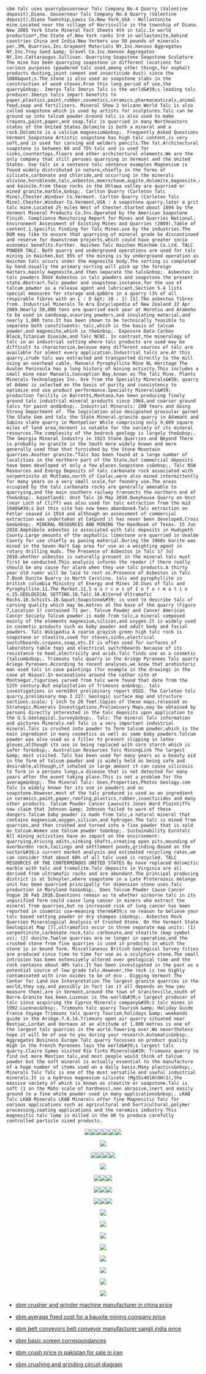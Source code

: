 
```
sbm talc uses quarryGouverneur Talc Company No.4 Quarry (Valentine deposit),Diana. Gouverneur Talc Company No.4 Quarry (Valentine deposit),Diana Township,Lewis Co.New York,USA : Wollastonite mine.Located near the village of Harrisville in the township of Diana. New 2005 York State Mineral Fact Sheets 4th in talc.In world production*,the State of.New York ranks 3rd in wollastonite,behind countries China and India.New Yorkers use 50 pounds of minerals per.JML Quarries,Inc.Graymont Materials NY,Inc.Hanson Aggregates NY,Inc.Troy Sand &amp; Gravel Co.Inc.Hanson Aggregates NY,Inc.Cattaraugus.Sullivan. Quarrying Soapstone Soapstone Sculpture The mine has been quarrying soapstone in different locations for various purposes (powdered talc used,among other things,for asphalt products dusting,joint cement and insecticide dust) since the 1880&quot;s.The stone is also used as soapstone slabs in the construction of wood stoves.From this long period of use,the quarry&nbsp;. Imerys Talc Imerys Talc is the world&#39;s leading talc producer.Imerys talcs impart benefits to paper,plastics,paint,rubber,cosmetics,ceramics,pharmaceuticals,animal feed,soap and fertilisers. Mineral Show 2 Volcano World Talc is also called soapstone which is used by artists for sculptures.Talc can be ground up into talcum powder.Ground talc is also used to make crayons,paint,paper,and soap.Talc is quarried in many Northeastern states of the United States.Dolomite is both a mineral and a rock.Dolomite is a calcium magnesium&nbsp;. Frequently Asked Questions Vermont Soapstone Artistic soapstone has high talc content,is very soft,and is used for carving and welders pencils.The fat.Architectural soapstone is between 60 and 75% talc and is used for sinks,countertops,floors and other architectural elements.We are the only company that still peruses quarrying in Vermont and the United States. Use talc in a sentence talc sentence examples Magnesium is found widely distributed in nature,chiefly in the forms of silicate,carbonate and chloride,and occurring in the minerals olivine,hornblende,talc,asbestos,meerschaum,augite,dolomite,magnesite,carnallite,kieserite and kainite.From these rocks in the Ottawa valley are quarried or mined granite,marble,&nbsp;. Carlton Quarry (Carleton Talc Mine),Chester,Windsor Co.Vermont. Carlton Quarry (Carleton Talc Mine),Chester,Windsor Co.Vermont,USA : A soapstone quarry,later a grit talc mine.Located 2½ miles West of Chester.Started about 1894 by the Vermont Mineral Products Co.Inc.Operated by the American Soapstone Finish. Compliance Monitoring Report for Mines and Quarries National. Environment Assessment of Existing Mines and Quarries (2009).Table of content.1.Specific Finding for Talc Mines.use by the industries.The DGM may like to ensure that quarrying of mineral grade be discontinued and reserve for downstream projects,which could have greater socio economic benefits.Further. Haichen Talc Haichen Minchem Co.Ltd. TALC POWDER TALC. Both quarry and underground operations are used for talc mining in Haichen,but 95% of the mining is by underground operation as Haichen talc occurs under the magnesite body.The sorting is completed by hand.Usually the primary sorting will pick up the foreign matters,mainly magnesite,and then separate the talc&nbsp;. Asbestos in talc powders DGUV Asbestos in talc powders and soapstone the present state.Abstract.Talc powder and soapstone.instance,for the use of talcum powder as a release agent and lubricant,Section 5.4 lists special measures for storage and.gabbro in a quarry (3% of all respirable fibres with an L : D &gt; 10 : 1) [5].The asbestos fibres from. Industrial Minerals Te Ara Encyclopedia of New Zealand 22 Apr 2009.Nearly 50,000 tons are quarried each year at Horotiu and Aramoho to be used in sandsoap,scouring powders,and insulating material,and nearly 1,000 tons.It has been shown to be technically feasible to separate both constituents: talc,which is the basis of talcum powder,and magnesite,which is the&nbsp;. Exposure Data Carbon Black,Titanium Dioxide,and Talc NCBI. In contrast,the mineralogy of talc in an industrial setting where talc products are used may be difficult to characterize,because many different sources of talc are available for almost every application.Industrial talcs are.At this quarry,crude talc was extracted and transported directly to the mill using an overhead cable. Manuels Pyrophyllite Mine NL Heritage The Avalon Peninsula has a long history of mining activity.This includes a small mine near Manuels,Conception Bay,known as The Talc Mine. Plants Minerals Technologies Inc. Ore from the Specialty Minerals&#39; quarry at Adams is selected on the basis of purity and consistency to optimize end use product performance.Specialty Minerals&#39; production facility in Barretts,Montana,has been producing finely ground talc industrial mineral products since 1964,and coarser ground talcs for paint and&nbsp;. Industrial Minerals: 200 Years and Going Strong Department of. The legislation also designated grossular garnet the State Gem and talc the State Mineral.granite quarry in Adamant and Sabins slate quarry in Montpelier While comprising only 9,609 square miles of land area,Vermont is notable for the variety of its mineral resources.The complexity of the bedrock geology is largely the&nbsp;. The Georgia Mineral Industry in 1923 Stone Quarries and Beyond There is probably no granite in the South more widely known and more generally used than that furnished by the Stone Mountain quarries.Another granite.“Talc has been found at a large number of localities in the northern part of the State,but commercial deposits have been developed at only a few places.Soapstone is&nbsp;. Talc NSW Resources and Energy Deposits of talc carbonate rock associated with serpentinite at Muttama,north of Coolac,were also mined intermittently for many years on a very small scale,for foundry use.The areas occupied by the talc carbonate rocks are generally amenable to quarrying,and the main southern railway transects the northern end of the&nbsp;. kozetland1: Unst Talc 16 May 2010.Queyhouse Quarry on Unst (near Loch of Cliff) was also used for talc extraction from the mid 1940&#39;s but this site has now been abandoned.Talc extraction on Fetlar ceased in 1914 and although an assessment of commercial extraction was undertaken at Catpund it has never been developed.Cross Geo&nbsp;. MINERAL RESOURCES AND MINING The Handbook of Texas. 15 Jun 2010.Amphibole asbestos is associated with talc deposits in Hudspeth County.Large amounts of the asphaltic limestone are quarried in Uvalde County for use chiefly as paving material.During the 1960s barite was mined in the Seven Hart Gap area for use as a weighting agent in rotary drilling muds. The Presence of Asbestos in Talc 17 Jul 2010.whether asbestos is naturally present in the mineral talc must first be conducted.This analysis informs the reader if there really should be any cause for alarm when they use talc products.A thirty year old rumor will be laid to rest as.Presence of Asbestos in Talc 7.Book Dunite Quarry in North Carolina. talc and pyrophyllite in british columbia Ministry of Energy and Mines 10.Uses of Talc and Pyrophyllite.11.The Market.11.S o u r c e s of I n f o r m a t i o n.15.GEOLOGICAL SETTING.16.Talc.16.Altered Ultramafic Rocks.16.Schists.16.&quot;Soapstone&#39; is used to describe talc of carving quality which may be.metres at the base of the quarry (Figure 7,Location 1) contained 71 per. Talcum Powder and Cancer American Cancer Society Talcum powder is made from talc,a mineral composed mainly of the elements magnesium,silicon,and oxygen.It is widely used in cosmetic products such as baby powder and adult body and facial powders. Talc Wikipedia A coarse grayish green high talc rock is soapstone or steatite,used for stoves,sinks,electrical switchboards,crayons,soap,etc.It is often used for surfaces of laboratory table tops and electrical switchboards because of its resistance to heat,electricity and acids.Talc finds use as a cosmetic (talcum&nbsp;. Trimouns talc quarry in the Ariège Pyrenees Talc quarry Ariege Pyrenees.According to recent analyses,we know that prehistoric man used talc in cave paintings (for example in the drawings in the cave at Niaux).In excavations around the cathar site at Montségur,figurines carved from talc were found that date from the 12th century.But exploitation of Trimouns on&nbsp;. talc investigations in verm10nt preliminary report USGS. The Carleton talc quarry,preliminary map 3 227: Geologic surface map and structure sections.scale: 1 inch to 20 feet.Copies of these maps,released as Strategic.Minerals Investigations,Preliminary Maps,may be obtained by persons directly interested in the talc deposits upon application to the U.S.Geological.Survey&nbsp;. Talc: The mineral Talc information and pictures Minerals.net Talc is a very important industrial mineral.Talc is crushed into powder to form talcum powder,which is the main ingredient in many cosmetics as well as some baby powders.Talcum powder was also used as a filler to prevent slipping in latex gloves,although its use is being replaced with corn starch which is safer for&nbsp;. Australian Resources Talc MiningLink The largest &amp; most visited. Talc has been used for many years as a beauty aid in the form of talcum powder and is widely held as being safe and desirable,although,if inhaled in large amount it can cause silicosis to form in a persons lungs,a disease that is not detected for many years after the event taking place.This is not a problem for the average&nbsp;. The Mineral Talc: Uses,Properties,Photos Geology.com Talc is widely known for its use in powders and as soapstone.However,most of the talc produced is used as an ingredient in ceramics,paint,paper,roofing,plastics,rubber,insecticides and many other products. Talcum Powder Cancer Lawsuits Jones Ward Plaintiffs now claim that Johnson &amp; Johnson failed to warn of these dangers.Talcum baby powder is made from talc,a natural mineral that contains magnesium,oxygen,silicon,and hydrogen.The talc is mined from quarries,and then crushed and turned into a fine powder that is sold as talcum.Women use talcum powder to&nbsp;. Sustainability Eurotalc All mining activities have an impact on the environment: quarrying,driving adits,sinking shafts,creating open pits,mounding of overburden rock,tailings and settlement ponds,grinding.Based on the sector&#39;s current market analysis and estimated recycling rates,we can consider that about 60% of all talc used is recycled. TALC RESOURCES OF THE CONTERMINOUS UNITED STATES By have replaced dolomitic marble with talc and tremolite.Talc deposits in Virginia are all derived from ultramafic rocks and are abundant.The principal producing district is at Schuyler,where soapstone in a Late Proterozoic melange unit has been quarried principally for dimension stone uses.Talc production in Maryland has&nbsp;. Does Talcum Powder Cause Cancer Vogue 26 Feb 2016.Questions remain as to whether airborne talc in its unpurified form could cause lung cancer in miners who extract the mineral from quarries,but no increased risk of lung cancer has been reported in cosmetic use—meaning there&#39;s no reason to believe your talc based setting powder or dry shampoo is&nbsp;. Asbestos Rock Quarries Mineralogical Analysis of Crushed Stone. On the Vermont State Geological Map [7],ultramafics occur in three separate map units: (1) serpentinite,carbonate rock,talc carbonate,and steatite (map symbol us); (2) dunite.Twelve quarries are no longer in operation,and the crushed stone from five quarries is used in products in which the stone is in bound form. Miscellaneous British Geological Survey tities are produced since time to time for use as a sculpture stone.The small intrusion has been extensively altered over geological time and the rock contains about 40% talc.It has been investigated in the past as a potential source of low grade talc.However,the rock is too highly contaminated with iron oxides to be of eco . Digging Vermont The Center for Land Use Interpretation The largest granite quarries in the world,they say,and possibly in fact (as it all depends on how you measure them),are in Vermont,around the town of Graniteville,south of Barre.Granite has been.Luzenac is the world&#39;s largest producer of talc since acquiring the Cyprus Minerals company&#39;s talc mines in 1992.Luzenac&nbsp;. Trimouns talc quarry Tourism &amp; Holiday Guide France Voyage Trimouns talc quarry Tourism,holidays &amp; weekends guide in the Ariège.7.6.14.Trimouns open air quarry situated near Bestiac,Lordat and Vernaux at an altitude of 1,800 metres is one of the largest talc quarries in the world.Towering over.We nevertheless hope it will be of use to you during your research.Automatic&nbsp;. Aggregates Business Europe Talc quarry focusses on product quality High in the French Pyrenees lays the world&#39;s largest talc quarry.Claire Symes visited Rio Tinto Minerals&#39; Trimouns quarry to find out more Mention talc,and most people would think of talcum powder but the soft mineral is actually essential to the manufacture of a huge number of items used on a daily basis.Many plastics&nbsp;. Minerals Talc Talc is one of the most versatile and useful industrial minerals.It is a hydrous magnesium silicate (Mg3Si4O10(OH)2),the massive variety of which is known as steatite or soapstone.Talc is soft (1 on the Mohs scale of hardness),non abrasive,inert and easily ground to a fine white powder used in many applications&nbsp;. LKAB Talc LKAB Minerals LKAB Minerals offer fine Magnesitic Talc for various applications such as agricultural and horticultural,polymer processing,coating applications and the ceramics industry.This magnesitic talc lump is milled in the UK to produce carefully controlled particle sized products. 
```

<div align="center">
  
<a rel="nofollow" href="https://m.shibang-china.com?f=github&k=sbm+talc+uses+quarry"><img src="https://static.shibang-china.com/en/l.png"></a><img src="https://static.shibang-china.com/en/hw.png"><a rel="nofollow" href="https://m.shibang-china.com/product/?f=github&k=sbm+talc+uses+quarry"><img src="https://static.shibang-china.com/en/p.png"></a><a rel="nofollow" href="https://m.shibang-china.com/cases/?f=github&k=sbm+talc+uses+quarry"><img src="https://static.shibang-china.com/en/c.png"></a><a rel="nofollow" href="https://m.shibang-china.com/news/?f=github&k=sbm+talc+uses+quarry"><img src="https://static.shibang-china.com/en/n.png"></a><a rel="nofollow" href="https://m.shibang-china.com?f=github&k=sbm+talc+uses+quarry"><img src="https://static.shibang-china.com/en/m.png"></a>

<a rel="nofollow" href="https://m.shibang-china.com/product/?f=github&k=sbm+talc+uses+quarry"><img src="https://static.shibang-china.com/en/b.jpg"></a>
  
<a rel="nofollow" href="https://m.shibang-china.com/solution-aggregate.html?f=github&k=sbm+talc+uses+quarry"><img src="https://static.shibang-china.com/en/a.jpg"></a><a rel="nofollow" href="https://m.shibang-china.com/solution-mine.html?f=github&k=sbm+talc+uses+quarry"><img src="https://static.shibang-china.com/en/m.jpg"></a><a rel="nofollow" href="https://m.shibang-china.com/solution-mill.html?f=github&k=sbm+talc+uses+quarry"><img src="https://static.shibang-china.com/en/g.jpg"></a><a rel="nofollow" href="https://m.shibang-china.com/solution-epc.html?f=github&k=sbm+talc+uses+quarry"><img src="https://static.shibang-china.com/en/e.jpg"></a>

<a rel="nofollow" href="https://m.shibang-china.com/product/?f=github&k=sbm+talc+uses+quarry"><img src="https://static.shibang-china.com/en/a-p.png"></a>

<a rel="nofollow" href="https://m.shibang-china.com/product/crusher/c6x.html?f=github&k=sbm+talc+uses+quarry"><img src="https://static.shibang-china.com/en/j.jpg"></a><a rel="nofollow" href="https://m.shibang-china.com/product/crusher/ci5x.html?f=github&k=sbm+talc+uses+quarry"><img src="https://static.shibang-china.com/en/i.jpg"></a><a rel="nofollow" href="https://m.shibang-china.com/product/crusher/hst.html?f=github&k=sbm+talc+uses+quarry"><img src="https://static.shibang-china.com/en/c.jpg"></a>

<a rel="nofollow" href="https://m.shibang-china.com/product/mill/mtw.html?f=github&k=sbm+talc+uses+quarry"><img src="https://static.shibang-china.com/en/mtw.jpg"></a><a rel="nofollow" href="https://m.shibang-china.com/product/mill/scm.html?f=github&k=sbm+talc+uses+quarry"><img src="https://static.shibang-china.com/en/scm.jpg"></a><a rel="nofollow" href="https://m.shibang-china.com/product/mill/lm.html?f=github&k=sbm+talc+uses+quarry"><img src="https://static.shibang-china.com/en/lm.jpg"></a>

<a rel="nofollow" href="https://m.shibang-china.com/product/sand/vsi6x.html?f=github&k=sbm+talc+uses+quarry"><img src="https://static.shibang-china.com/en/6x.jpg"></a><a rel="nofollow" href="https://m.shibang-china.com/product/sand/vu.html?f=github&k=sbm+talc+uses+quarry"><img src="https://static.shibang-china.com/en/vu.jpg"></a><a rel="nofollow" href="https://m.shibang-china.com/product/mobile/klun.html?f=github&k=sbm+talc+uses+quarry"><img src="https://static.shibang-china.com/en/k.jpg"></a>

<a rel="nofollow" href="https://m.shibang-china.com/cases/?f=github&k=sbm+talc+uses+quarry"><img src="https://static.shibang-china.com/en/case.png"></a>

<a rel="nofollow" href="https://m.shibang-china.com/cases/aggregate/202.html?f=github&k=sbm+talc+uses+quarry"><img src="https://static.shibang-china.com/en/c-1.jpg"></a>

<a rel="nofollow" href="https://m.shibang-china.com/cases/aggregate/203.html?f=github&k=sbm+talc+uses+quarry"><img src="https://static.shibang-china.com/en/c-2.jpg"></a>

<a rel="nofollow" href="https://m.shibang-china.com/cases/mill/123.html?f=github&k=sbm+talc+uses+quarry"><img src="https://static.shibang-china.com/en/c-3.jpg"></a>

<a rel="nofollow" href="https://m.shibang-china.com/contact_us.html?f=github&k=sbm+talc+uses+quarry"><img src="https://static.shibang-china.com/en/contact.png"></a>

<a rel="nofollow" href="https://swt.shibang-china.com/?f=github&k=sbm+talc+uses+quarry"><img src="https://static.shibang-china.com/en/chat.png"></a>

<a rel="nofollow" href="https://whatsapp.shibangsoft.com/WhatsApp.php?f=github&k=sbm+talc+uses+quarry"><img src="https://static.shibang-china.com/en/whatsapp.png"></a>

<a rel="nofollow" href="https://m.shibang-china.com/?f=github&k=sbm+talc+uses+quarry"><img src="https://static.shibang-china.com/en/website.png"></a>

</div>


* [sbm crusher and grinder machine manufacturer in china price](sbm%20crusher%20and%20grinder%20machine%20manufacturer%20in%20china%20price.md)

* [sbm average fixed cost for a bauxite mining company price](sbm%20average%20fixed%20cost%20for%20a%20bauxite%20mining%20company%20price.md)

* [sbm belt conveyors belt conveyor manufacturer sangli india price](sbm%20belt%20conveyors%20belt%20conveyor%20manufacturer%20sangli%20india%20price.md)

* [sbm basic screen correspondances](sbm%20basic%20screen%20correspondances.md)

* [sbm crush price in pakistan for sale in iran](sbm%20crush%20price%20in%20pakistan%20for%20sale%20in%20iran.md)

* [sbm crushing and grinding circuit diagram](sbm%20crushing%20and%20grinding%20circuit%20diagram.md)